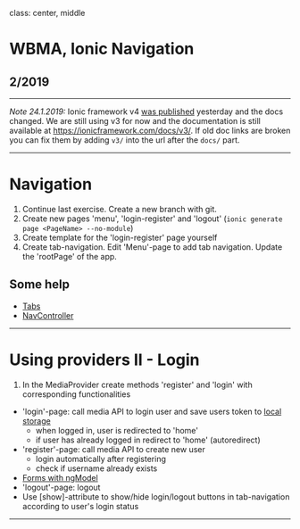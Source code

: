 class: center, middle

# WBMA, Ionic Navigation

## 2/2019

---

_Note 24.1.2019:_ Ionic framework v4 [was published](https://blog.ionicframework.com/introducing-ionic-4-ionic-for-everyone/) yesterday and the docs changed. We are still using v3 for now and the documentation is still available at <https://ionicframework.com/docs/v3/>. If old doc links are broken you can fix them by adding `v3/` into the url after the `docs/` part.   

---

# Navigation

1. Continue last exercise. Create a new branch with git.
1. Create new pages 'menu', 'login-register' and 'logout' (`ionic generate page <PageName> --no-module`)
1. Create template for the 'login-register' page yourself
1. Create tab-navigation. Edit 'Menu'-page to add tab navigation. Update the 'rootPage' of the app.

## Some help

- [Tabs](https://ionicframework.com/docs/v3/api/components/tabs/Tabs/#usage)
- [NavController](https://ionicframework.com/docs/v3/api/navigation/NavController/)

---

# Using providers II - Login

1. In the MediaProvider create methods 'register' and 'login' with corresponding functionalities
 - 'login'-page: call media API to login user and save users token to [local storage](http://www.w3schools.com/html/html5_webstorage.asp)
    - when logged in, user is redirected to 'home'
    - if user has already logged in redirect to 'home' (autoredirect)
- 'register'-page: call media API to create new user 
    - login automatically after registering
    - check if username already exists
- [Forms with ngModel](https://ionicframework.com/docs/v3/developer-resources/forms/)
- 'logout'-page: logout
- Use [show]-attribute to show/hide login/logout buttons in tab-navigation according to user's login status


---


